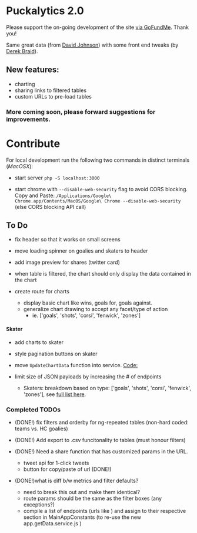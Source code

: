 # Puckalytics 2.0

Please support the on-going development of the site [via GoFundMe](https://www.gofundme.com/puckalytics).  Thank you! 

Same great data (from [David Johnson](https://twitter.com/hockeyanalysis)) with some front end tweaks (by [Derek Braid](https://twitter.com/Royal_Arse)). 

## New features: 

* charting
* sharing links to filtered tables
* custom URLs to pre-load tables


### More coming soon, please forward suggestions for improvements.

# Contribute

For local development run the following two commands in distinct terminals (*MacOSX*):

* start server `php -S localhost:3000`

* start chrome with `--disable-web-security` flag to avoid CORS blocking. Copy and Paste: `/Applications/Google\ Chrome.app/Contents/MacOS/Google\ Chrome --disable-web-security` (else CORS blocking API call)


## To Do

* fix header so that it works on small screens

* move loading spinner on goalies and skaters to header 

* add image preview for shares (twitter card)

* when table is filtered, the chart should only display the data contained in the chart 

* create route for charts
	* display basic chart like wins, goals for, goals against.
	* generalize chart drawing to accept any facet/type of action
		* ie. ['goals', 'shots', 'corsi', 'fenwick', 'zones']

#### Skater

* add charts to skater

* style pagination buttons on skater

* move `UpdateChartData` function into service. [Code:](https://github.com/DeBraid/puck/blob/master/app/bar-chart/bar-chart.directive.js#L37)


* limit size of JSON payloads by increasing the # of endpoints
	* Skaters: breakdown based on type: ['goals', 'shots', 'corsi', 'fenwick', 'zones'], see [full list here](https://github.com/DeBraid/puck/blob/skater/app/skaters/skater_sections.txt).

### Completed TODOs

* (DONE!) fix filters and orderby for ng-repeated tables (non-hard coded: teams vs. HC goalies)

* (DONE!) Add export to .csv funcitonality to tables (must honour filters)

* (DONE!) Need a share function that has customized params in the URL. 
	* tweet api for 1-click tweets
	* button for copy/paste of url (DONE!)

*  (DONE!)what is diff b/w metrics and filter defaults?
	* need to break this out and make them identical? 
	* route params should be the same as the filter boxes (any exceptions?)
	* compile a list of endpoints (urls like ) and assign to their respective section in MainAppConstants (to re-use the new app.getData.service.js )
